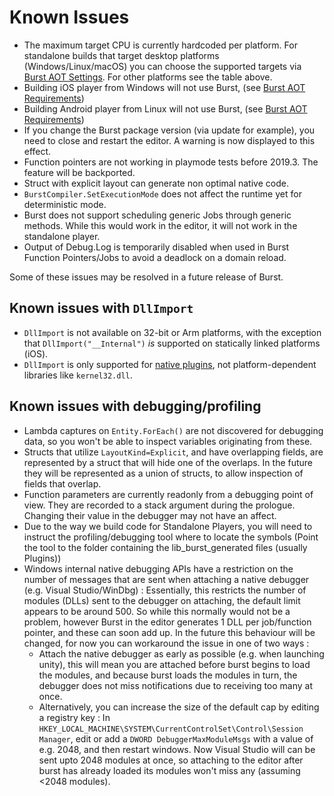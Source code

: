 # Known Issues

- The maximum target CPU is currently hardcoded per platform. For standalone builds that target desktop platforms (Windows/Linux/macOS) you can choose the supported targets via [Burst AOT Settings](StandalonePlayerSupport.md#burst-aot-settings). For other platforms see the table above.
- Building iOS player from Windows will not use Burst, (see [Burst AOT Requirements](StandalonePlayerSupport.md#burst-aot-requirements))
- Building Android player from Linux will not use Burst, (see [Burst AOT Requirements](StandalonePlayerSupport.md#burst-aot-requirements))
- If you change the Burst package version (via update for example), you need to close and restart the editor. A warning is now displayed to this effect.
- Function pointers are not working in playmode tests before 2019.3. The feature will be backported.
- Struct with explicit layout can generate non optimal native code.
- `BurstCompiler.SetExecutionMode` does not affect the runtime yet for deterministic mode.
- Burst does not support scheduling generic Jobs through generic methods. While this would work in the editor, it will not work in the standalone player.
- Output of Debug.Log is temporarily disabled when used in Burst Function Pointers/Jobs to avoid a deadlock on a domain reload.

Some of these issues may be resolved in a future release of Burst.

## Known issues with `DllImport`

- `DllImport` is not available on 32-bit or Arm platforms, with the exception that `DllImport("__Internal")` *is* supported on statically linked platforms (iOS).
- `DllImport` is only supported for [native plugins](https://docs.unity3d.com/Manual/NativePlugins.html), not platform-dependent libraries like `kernel32.dll`.

## Known issues with debugging/profiling

- Lambda captures on `Entity.ForEach()` are not discovered for debugging data, so you won't be able to inspect variables originating from these.
- Structs that utilize `LayoutKind=Explicit`, and have overlapping fields, are represented by a struct that will hide one of the overlaps. In the future they will be represented as a union of structs, to allow inspection of fields that overlap.
- Function parameters are currently readonly from a debugging point of view. They are recorded to a stack argument during the prologue. Changing their value in the debugger may not have an affect.
- Due to the way we build code for Standalone Players, you will need to instruct the profiling/debugging tool where to locate the symbols (Point the tool to the folder containing the lib_burst_generated files (usually Plugins))
- Windows internal native debugging APIs have a restriction on the number of messages that are sent when attaching a native debugger (e.g. Visual Studio/WinDbg) :
  Essentially, this restricts the number of modules (DLLs) sent to the debugger on attaching, the default limit appears to be around 500. So while this normally would not be a problem, however Burst in the editor generates 1 DLL per job/function pointer, and these can soon add up. In the future this behaviour will be changed, for now you can workaround the issue in one of two ways :
  - Attach the native debugger as early as possible (e.g. when launching unity), this will mean you are attached before burst begins to load the modules, and because burst loads the modules in turn, the debugger does not miss notifications due to receiving too many at once.
  - Alternatively, you can increase the size of the default cap by editing a registry key : In `HKEY_LOCAL_MACHINE\SYSTEM\CurrentControlSet\Control\Session Manager`, edit or add a `DWORD DebuggerMaxModuleMsgs` with a value of e.g. 2048, and then restart windows. Now Visual Studio will can be sent upto 2048 modules at once, so attaching to the editor after burst has already loaded its modules won't miss any (assuming <2048 modules).
